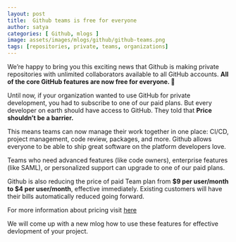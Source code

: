 ```yaml
---
layout: post
title:  Github teams is free for everyone
author: satya
categories: [ Github, mlogs ]
image: assets/images/mlogs/github/github-teams.png
tags: [repositories, private, teams, organizations]
---
```


We’re happy to bring you this exciting news that Github is making private repositories with unlimited collaborators available to all GitHub accounts.
**All of the core GitHub features are now free for everyone. 🎉**

Until now, if your organization wanted to use GitHub for private development, you had to subscribe to one of our paid plans.
But every developer on earth should have access to GitHub. They told that **Price shouldn’t be a barrier.**

This means teams can now manage their work together in one place: CI/CD, project management, code review, packages, and more.
Github allows everyone to be able to ship great software on the platform developers love.

Teams who need advanced features (like code owners), enterprise features (like SAML), or personalized support can upgrade to one of our paid plans.

Github is also reducing the price of paid Team plan from **$9 per user/month to $4 per user/month**, effective immediately.
Existing customers will have their bills automatically reduced going forward.


For more information about pricing visit [here](http://github.com/pricing)

We will come up with a new mlog how to use these features for effective devlopment of your project.
